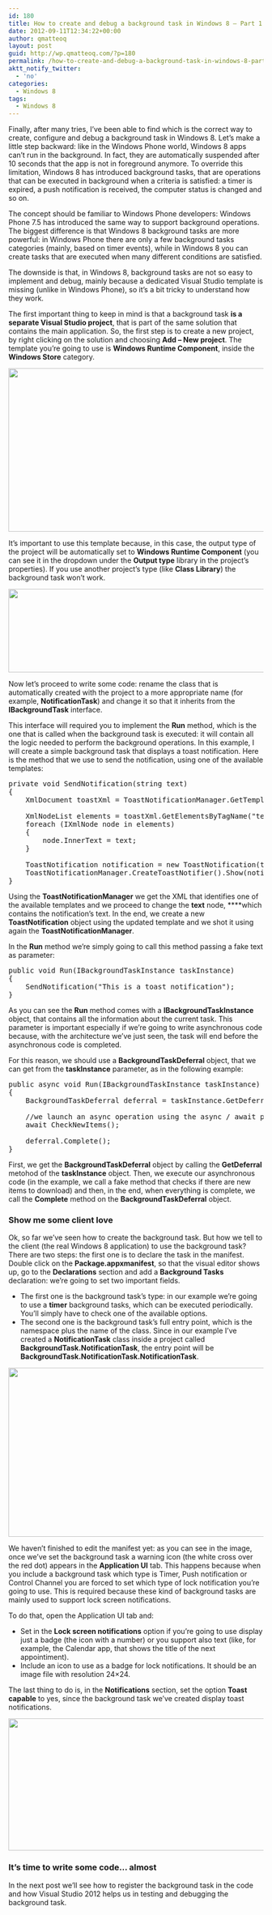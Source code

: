 ```yaml
---
id: 180
title: How to create and debug a background task in Windows 8 – Part 1
date: 2012-09-11T12:34:22+00:00
author: qmatteoq
layout: post
guid: http://wp.qmatteoq.com/?p=180
permalink: /how-to-create-and-debug-a-background-task-in-windows-8-part-1/
aktt_notify_twitter:
  - 'no'
categories:
  - Windows 8
tags:
  - Windows 8
---
```

Finally, after many tries, I’ve been able to find which is the correct way to create, configure and debug a background task in Windows 8. Let’s make a little step backward: like in the Windows Phone world, Windows 8 apps can’t run in the background. In fact, they are automatically suspended after 10 seconds that the app is not in foreground anymore. To override this limitation, Windows 8 has introduced background tasks, that are operations that can be executed in background when a criteria is satisfied: a timer is expired, a push notification is received, the computer status is changed and so on.

The concept should be familiar to Windows Phone developers: Windows Phone 7.5 has introduced the same way to support background operations. The biggest difference is that Windows 8 background tasks are more powerful: in Windows Phone there are only a few background tasks categories (mainly, based on timer events), while in Windows 8 you can create tasks that are executed when many different conditions are satisfied.

The downside is that, in Windows 8, background tasks are not so easy to implement and debug, mainly because a dedicated Visual Studio template is missing (unlike in Windows Phone), so it’s a bit tricky to understand how they work.

The first important thing to keep in mind is that a background task **is a separate Visual Studio project**, that is part of the same solution that contains the main application. So, the first step is to create a new project, by right clicking on the solution and choosing **Add – New project**. The template you’re going to use is **Windows Runtime Component**, inside the **Windows Store** category.

[<img class="alignnone  wp-image-184" title="rt" src="https://i1.wp.com/qmatteoq-en.azurewebsites.net/wp-content/uploads/2012/09/rt1.png?resize=531%2C323" alt="" width="531" height="323" srcset="https://i1.wp.com/blog.qmatteoq.com/wp-content/uploads/2012/09/rt1.png?zoom=2&resize=531%2C323 1062w, https://i1.wp.com/blog.qmatteoq.com/wp-content/uploads/2012/09/rt1.png?zoom=3&resize=531%2C323 1593w" sizes="(max-width: 531px) 100vw, 531px" data-recalc-dims="1" />](https://i1.wp.com/qmatteoq-en.azurewebsites.net/wp-content/uploads/2012/09/rt1.png)

It’s important to use this template because, in this case, the output type of the project will be automatically set to **Windows Runtime Component** (you can see it in the dropdown under the **Output type** library in the project’s properties). If you use another project’s type (like **Class Library**) the background task won’t work.

[<img class="alignnone  wp-image-185" title="component" src="https://i1.wp.com/qmatteoq-en.azurewebsites.net/wp-content/uploads/2012/09/component.png?resize=530%2C165" alt="" width="530" height="165" srcset="https://i2.wp.com/blog.qmatteoq.com/wp-content/uploads/2012/09/component.png?zoom=2&resize=530%2C165 1060w, https://i2.wp.com/blog.qmatteoq.com/wp-content/uploads/2012/09/component.png?zoom=3&resize=530%2C165 1590w" sizes="(max-width: 530px) 100vw, 530px" data-recalc-dims="1" />](https://i1.wp.com/qmatteoq-en.azurewebsites.net/wp-content/uploads/2012/09/component.png)

Now let’s proceed to write some code: rename the class that is automatically created with the project to a more appropriate name (for example, **NotificationTask**) and change it so that it inherits from the **IBackgroundTask** interface.

This interface will required you to implement the **Run** method, which is the one that is called when the background task is executed: it will contain all the logic needed to perform the background operations. In this example, I will create a simple background task that displays a toast notification. Here is the method that we use to send the notification, using one of the available templates:

<pre class="brush: csharp;">private void SendNotification(string text)
{
    XmlDocument toastXml = ToastNotificationManager.GetTemplateContent(ToastTemplateType.ToastText01);

    XmlNodeList elements = toastXml.GetElementsByTagName("text");
    foreach (IXmlNode node in elements)
    {
        node.InnerText = text;
    }

    ToastNotification notification = new ToastNotification(toastXml);
    ToastNotificationManager.CreateToastNotifier().Show(notification);
}</pre>

Using the **ToastNotificationManager** we get the XML that identifies one of the available templates and we proceed to change the **text** node, ****which contains the notification’s text. In the end, we create a new **ToastNotification** object using the updated template and we shot it using again the **ToastNotificationManager**.

In the **Run** method we’re simply going to call this method passing a fake text as parameter:

<pre class="brush: csharp;">public void Run(IBackgroundTaskInstance taskInstance)
{
    SendNotification("This is a toast notification");
}</pre>

As you can see the **Run** method comes with a **IBackgroundTaskInstance** object, that contains all the information about the current task. This parameter is important especially if we’re going to write asynchronous code because, with the architecture we’ve just seen, the task will end before the asynchronous code is completed.

For this reason, we should use a **BackgroundTaskDeferral** object, that we can get from the **taskInstance** parameter, as in the following example:

<pre class="brush: csharp;">public async void Run(IBackgroundTaskInstance taskInstance)
{
    BackgroundTaskDeferral deferral = taskInstance.GetDeferral();

    //we launch an async operation using the async / await pattern    
    await CheckNewItems();

    deferral.Complete();
}</pre>

First, we get the **BackgroundTaskDeferral** object by calling the **GetDeferral** metohod of the **taskInstance** object. Then, we execute our asynchronous code (in the example, we call a fake method that checks if there are new items to download) and then, in the end, when everything is complete, we call the **Complete** method on the **BackgroundTaskDeferral** object.

### Show me some client love

Ok, so far we’ve seen how to create the background task. But how we tell to the client (the real Windows 8 application) to use the background task? There are two steps: the first one is to declare the task in the manifest. Double click on the **Package.appxmanifest**, so that the visual editor shows up, go to the **Declarations** section and add a **Background Tasks** declaration: we’re going to set two important fields.

  * The first one is the background task’s type: in our example we’re going to use a **timer** background tasks, which can be executed periodically. You’ll simply have to check one of the available options.
  * The second one is the background task’s full entry point, which is the namespace plus the name of the class. Since in our example I’ve created a **NotificationTask** class inside a project called **BackgroundTask.NotificationTask**, the entry point will be **BackgroundTask.NotificationTask.NotificationTask**.

[<img class="alignnone  wp-image-186" title="manifest" src="https://i1.wp.com/qmatteoq-en.azurewebsites.net/wp-content/uploads/2012/09/manifest.png?resize=530%2C334" alt="" width="530" height="334" srcset="https://i1.wp.com/blog.qmatteoq.com/wp-content/uploads/2012/09/manifest.png?zoom=2&resize=530%2C334 1060w, https://i1.wp.com/blog.qmatteoq.com/wp-content/uploads/2012/09/manifest.png?zoom=3&resize=530%2C334 1590w" sizes="(max-width: 530px) 100vw, 530px" data-recalc-dims="1" />](https://i1.wp.com/qmatteoq-en.azurewebsites.net/wp-content/uploads/2012/09/manifest.png)

We haven’t finished to edit the manifest yet: as you can see in the image, once we’ve set the background task a warning icon (the white cross over the red dot) appears in the **Application UI** tab. This happens because when you include a background task which type is Timer, Push notification or Control Channel you are forced to set which type of lock notification you’re going to use. This is required because these kind of background tasks are mainly used to support lock screen notifications.

To do that, open the Application UI tab and:

  * Set in the **Lock screen notifications** option if you’re going to use display just a badge (the icon with a number) or you support also text (like, for example, the Calendar app, that shows the title of the next appointiment).
  * Include an icon to use as a badge for lock notifications. It should be an image file with resolution 24&#215;24.

The last thing to do is, in the **Notifications** section, set the option **Toast capable** to yes, since the background task we’ve created display toast notifications.

[<img class="alignnone  wp-image-182" title="notifications" src="https://i1.wp.com/qmatteoq-en.azurewebsites.net/wp-content/uploads/2012/09/notifications1.png?resize=530%2C261" alt="" width="530" height="261" srcset="https://i1.wp.com/blog.qmatteoq.com/wp-content/uploads/2012/09/notifications1.png?zoom=2&resize=530%2C261 1060w, https://i1.wp.com/blog.qmatteoq.com/wp-content/uploads/2012/09/notifications1.png?zoom=3&resize=530%2C261 1590w" sizes="(max-width: 530px) 100vw, 530px" data-recalc-dims="1" />](https://i1.wp.com/qmatteoq-en.azurewebsites.net/wp-content/uploads/2012/09/notifications1.png)

### It’s time to write some code… almost

In the next post we’ll see how to register the background task in the code and how Visual Studio 2012 helps us in testing and debugging the background task.